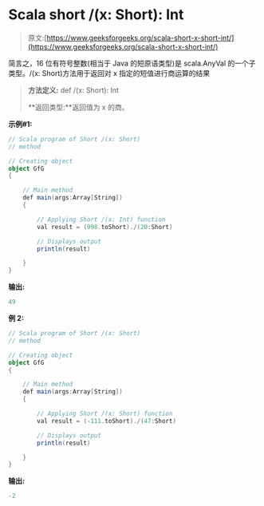 # Scala short /(x: Short): Int

> 原文:[https://www.geeksforgeeks.org/scala-short-x-short-int/](https://www.geeksforgeeks.org/scala-short-x-short-int/)

简言之，16 位有符号整数(相当于 Java 的短原语类型)是 scala.AnyVal 的一个子类型。/(x: Short)方法用于返回对 x 指定的短值进行商运算的结果

> **方法定义:** def /(x: Short): Int
> 
> **返回类型:**返回值为 x 的商。

**示例#1:**

```scala
// Scala program of Short /(x: Short) 
// method 

// Creating object 
object GfG 
{ 

    // Main method 
    def main(args:Array[String]) 
    { 

        // Applying Short /(x: Int) function 
        val result = (998.toShort)./(20:Short)

        // Displays output 
        println(result) 

    } 
} 
```

**输出:**

```scala
49

```

**例 2:**

```scala
// Scala program of Short /(x: Short) 
// method 

// Creating object 
object GfG 
{ 

    // Main method 
    def main(args:Array[String]) 
    { 

        // Applying Short /(x: Short) function 
        val result = (-111.toShort)./(47:Short)

        // Displays output 
        println(result) 

    } 
} 
```

**输出:**

```scala
-2
```